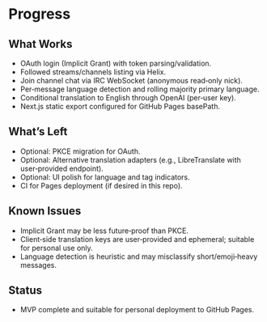 # Progress

## What Works
- OAuth login (Implicit Grant) with token parsing/validation.
- Followed streams/channels listing via Helix.
- Join channel chat via IRC WebSocket (anonymous read‑only nick).
- Per‑message language detection and rolling majority primary language.
- Conditional translation to English through OpenAI (per‑user key).
- Next.js static export configured for GitHub Pages basePath.

## What’s Left
- Optional: PKCE migration for OAuth.
- Optional: Alternative translation adapters (e.g., LibreTranslate with user‑provided endpoint).
- Optional: UI polish for language and tag indicators.
- CI for Pages deployment (if desired in this repo).

## Known Issues
- Implicit Grant may be less future‑proof than PKCE.
- Client‑side translation keys are user‑provided and ephemeral; suitable for personal use only.
- Language detection is heuristic and may misclassify short/emoji‑heavy messages.

## Status
- MVP complete and suitable for personal deployment to GitHub Pages.

